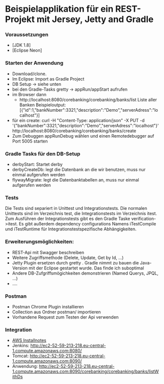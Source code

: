 # Beispielapplikation f&uuml;r ein REST-Projekt mit Jersey, Jetty and Gradle

### Voraussetzungen
- [JDK 1.8]
- [Eclipse Neon]

### Starten der Anwendung

 - Download/clone.
 - Im Eclipse: Import as Gradle Project
 - DB Setup -> siehe unten
 - bei den Gradle-Tasks gretty -> appRun/appStart aufrufen
 - im Browser dann 
    - http://localhost:8080/corebanking/corebanking/banks/list Liste aller Banken
    Beispieloutput: [{"id":1,"bankNumber":3321,"description":"Demo","serverAdress":"localhost"}]
 - für ein create: curl -H "Content-Type: application/json" -X PUT -d '{"bankNumber":3321,"description":"Demo","serverAdress":"localhost"}' http://localhost:8080/corebanking/corebanking/banks/create
 - Zum Debuggen appRunDebug wählen und einen Remotedebugger auf Port 5005 starten

### Gradle Tasks f&uuml;r den DB-Setup
 - derbyStart: Startet derby
 - derbyCreateDb: legt die Datenbank an die wir benutzen, muss nur einmal aufgerufen werden
 - flywayMigrate: legt die Datenbanktabellen an, muss nur einmal aufgerufen werden

### Tests
Die Tests sind separiert in Unittest und Integrationstests. Die normalen Unittests sind im Verzeichnis test, die Integrationstests
im Verzeichnis itest. Zum Ausführen der Integrationstests gibt es den Gradle Taske verification->itest.
Es gibt außerdem dependency configurations Namens iTestCompile und iTestRuntime für Integrationstestspezifische Abhängigkeiten.

### Erweiterungsm&ouml;glichkeiten:
 - REST-Api mit Swagger beschreiben
 - Weitere Zugriffsmethode (Delete, Update, Get by Id, ...)
 - Jetty Plugin ersetzen durch gretty
 . Gradle nimmt zu bauen die Java-Version mit der Eclipse gestartet wurde. Das finde ich suboptimal
 - Andere DB-Zufgriffsmögichkeiten demonstrieren (Named Querys, JPQL, ...)
 - ....
 
### Postman
* Postman Chrome Plugin installieren
* Collection aus Ordner postman/ importieren
* Vorhandene Request zum Testen der Api verwenden

### Integration
 * [AWS Installnotes](config/AwsInstallNotest.md)
 * Jenkins: http://ec2-52-59-213-218.eu-central-1.compute.amazonaws.com:8080/
 * Tomcat: http://ec2-52-59-213-218.eu-central-1.compute.amazonaws.com:8090/
 * Anwendung: http://ec2-52-59-213-218.eu-central-1.compute.amazonaws.com:8090/corebanking/corebanking/banks/listWithDs
 